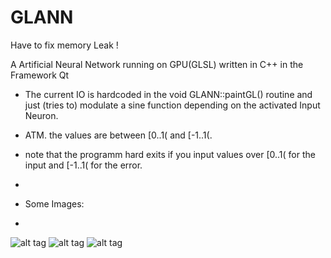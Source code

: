 # GLANN
Have to fix memory Leak !


A Artificial Neural Network running on GPU(GLSL) written in C++ in the Framework Qt

- The current IO is hardcoded in the void GLANN::paintGL() routine and just (tries to) modulate a sine function depending on the activated Input Neuron.

- ATM. the values are between [0..1( and [-1..1(.

- note that the programm hard exits if you input values over [0..1( for the input and [-1..1( for the error.
- 


- Some Images:
- 

![alt tag](https://github.com/schwenk/GLANN/blob/master/learningToModulateASineFunction.png)
![alt tag](https://github.com/schwenk/GLANN/blob/master/learningToModulateASineFunction1.png)
![alt tag](https://github.com/schwenk/GLANN/blob/master/learningToModulateASineFunction2.png)


